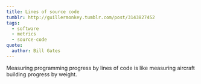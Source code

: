 ```yaml
---
title: Lines of source code
tumblr: http://guillermonkey.tumblr.com/post/3143827452
tags:
  - software
  - metrics
  - source-code
quote:
  author: Bill Gates
---
```


Measuring programming progress by lines of code is like measuring aircraft building progress by weight.
